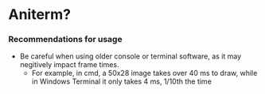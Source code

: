 # Aniterm?

### Recommendations for usage

* Be careful when using older console or terminal software, as it may negitively impact frame times. 
  * For example, in cmd, a 50x28 image takes over 40 ms to draw, while in Windows Terminal it only takes 4 ms, 1/10th the time
